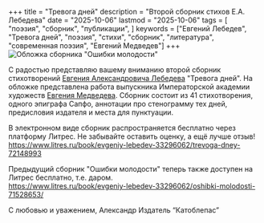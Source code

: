 +++
title = "Тревога дней"
description = "Второй сборник стихов Е.А. Лебедева"
date = "2025-10-06"
lastmod = "2025-10-06"
tags = [
    "поэзия",
    "сборник",
    "публикации",
]
keywords = ["Евгений Лебедев", "Тревога дней", "поэзия", "стихи", "сборник", "литература", "современная поэзия", "Евгений Медведев"]
+++
![Обложка сборника "Ошибки молодости"](/images/collection/anxiety/anxietyCover.jpg)

С радостью представляю вашему вниманию второй сборник стихотворений [Евгения Александровича Лебедева](https://t.me/posleex) "Тревога дней". На обложке представлена работа выпускника Императорской академии художеств [Евгения Медведева](https://vk.com/medvedevartistgroup). Сборник состоит из 41 стихотворения, одного эпиграфа Сапфо, аннотации про стенограмму тех дней, предисловия издателя и места для пунктуации.

В электронном виде сборник распространяется бесплатно через платформу Литрес. Не забывайте оставить оценку, а ещё лучше отзыв!  
https://www.litres.ru/book/evgeniy-lebedev-33296062/trevoga-dney-72148993

Предыдущий сборник "Ошибки молодости" теперь также доступен на Литрес бесплатно, т.е. даром.  
https://www.litres.ru/book/evgeniy-lebedev-33296062/oshibki-molodosti-71528653/

С любовью и уважением,
Александр
Издатель “Катоблепас”